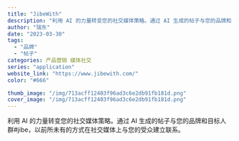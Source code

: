 ```yaml
---
title: "JibeWith"
description: "利用 AI 的力量转变您的社交媒体策略。通过 AI 生成的帖子与您的品牌和目标人群#jibe，以前所未有的方式在社交媒体"
author: "瑞东"
date: "2023-03-30"
tags:
  - "品牌"
  - "帖子"
categories: 产品营销 媒体社交
series: "application"
website_link: "https://www.jibewith.com/"
color: "#666"

thumb_image: "/img/713acff12403f96ad3c6e2db91fb181d.png"
cover_image: "/img/713acff12403f96ad3c6e2db91fb181d.png"
---
```


利用 AI 的力量转变您的社交媒体策略。通过 AI 生成的帖子与您的品牌和目标人群#jibe，以前所未有的方式在社交媒体上与您的受众建立联系。